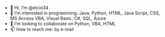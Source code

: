 - 👋 Hi, I’m @elcio34
- 👀 I’m interested in programming: Java, Python, HTML, Java Script, CSS, MS Access VBA, Visual Basic, C#, SQL, Azure
- 💞️ I’m looking to collaborate on Python, VBA, HTML
- 📫 How to reach me: by e-mail

<!---
elcio34/elcio34 is a ✨ special ✨ repository because its `README.md` (this file) appears on your GitHub profile.
You can click the Preview link to take a look at your changes.
--->
